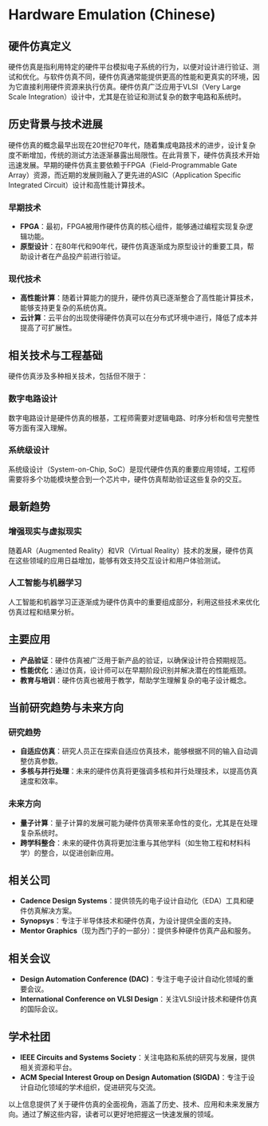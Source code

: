 # Hardware Emulation (Chinese)

## 硬件仿真定义

硬件仿真是指利用特定的硬件平台模拟电子系统的行为，以便对设计进行验证、测试和优化。与软件仿真不同，硬件仿真通常能提供更高的性能和更真实的环境，因为它直接利用硬件资源来执行仿真。硬件仿真广泛应用于VLSI（Very Large Scale Integration）设计中，尤其是在验证和测试复杂的数字电路和系统时。

## 历史背景与技术进展

硬件仿真的概念最早出现在20世纪70年代，随着集成电路技术的进步，设计复杂度不断增加，传统的测试方法逐渐暴露出局限性。在此背景下，硬件仿真技术开始迅速发展。早期的硬件仿真主要依赖于FPGA（Field-Programmable Gate Array）资源，而近期的发展则融入了更先进的ASIC（Application Specific Integrated Circuit）设计和高性能计算技术。

### 早期技术

- **FPGA**：最初，FPGA被用作硬件仿真的核心组件，能够通过编程实现复杂逻辑功能。
- **原型设计**：在80年代和90年代，硬件仿真逐渐成为原型设计的重要工具，帮助设计者在产品投产前进行验证。

### 现代技术

- **高性能计算**：随着计算能力的提升，硬件仿真已逐渐整合了高性能计算技术，能够支持更复杂的系统仿真。
- **云计算**：云平台的出现使得硬件仿真可以在分布式环境中进行，降低了成本并提高了可扩展性。

## 相关技术与工程基础

硬件仿真涉及多种相关技术，包括但不限于：

### 数字电路设计

数字电路设计是硬件仿真的根基，工程师需要对逻辑电路、时序分析和信号完整性等方面有深入理解。

### 系统级设计

系统级设计（System-on-Chip, SoC）是现代硬件仿真的重要应用领域，工程师需要将多个功能模块整合到一个芯片中，硬件仿真帮助验证这些复杂的交互。

## 最新趋势

### 增强现实与虚拟现实

随着AR（Augmented Reality）和VR（Virtual Reality）技术的发展，硬件仿真在这些领域的应用日益增加，能够有效支持交互设计和用户体验测试。

### 人工智能与机器学习

人工智能和机器学习正逐渐成为硬件仿真中的重要组成部分，利用这些技术来优化仿真过程和结果分析。

## 主要应用

- **产品验证**：硬件仿真被广泛用于新产品的验证，以确保设计符合预期规范。
- **性能优化**：通过仿真，设计师可以在早期阶段识别并解决潜在的性能瓶颈。
- **教育与培训**：硬件仿真也被用于教学，帮助学生理解复杂的电子设计概念。

## 当前研究趋势与未来方向

### 研究趋势

- **自适应仿真**：研究人员正在探索自适应仿真技术，能够根据不同的输入自动调整仿真参数。
- **多核与并行处理**：未来的硬件仿真将更强调多核和并行处理技术，以提高仿真速度和效率。

### 未来方向

- **量子计算**：量子计算的发展可能为硬件仿真带来革命性的变化，尤其是在处理复杂系统时。
- **跨学科整合**：未来的硬件仿真将更加注重与其他学科（如生物工程和材料科学）的整合，以促进创新应用。

## 相关公司

- **Cadence Design Systems**：提供领先的电子设计自动化（EDA）工具和硬件仿真解决方案。
- **Synopsys**：专注于半导体技术和硬件仿真，为设计提供全面的支持。
- **Mentor Graphics**（现为西门子的一部分）：提供多种硬件仿真产品和服务。

## 相关会议

- **Design Automation Conference (DAC)**：专注于电子设计自动化领域的重要会议。
- **International Conference on VLSI Design**：关注VLSI设计技术和硬件仿真的国际会议。

## 学术社团

- **IEEE Circuits and Systems Society**：关注电路和系统的研究与发展，提供相关资源和平台。
- **ACM Special Interest Group on Design Automation (SIGDA)**：专注于设计自动化领域的学术组织，促进研究与交流。

以上信息提供了关于硬件仿真的全面视角，涵盖了历史、技术、应用和未来发展方向。通过了解这些内容，读者可以更好地把握这一快速发展的领域。